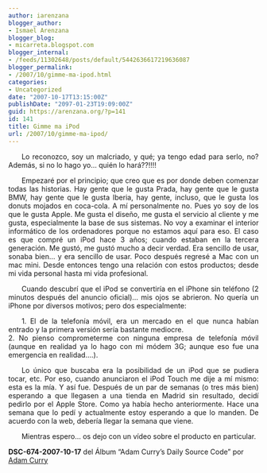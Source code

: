 ```yaml
---
author: iarenzana
blogger_author:
- Ismael Arenzana
blogger_blog:
- micarreta.blogspot.com
blogger_internal:
- /feeds/11302648/posts/default/5442636617219636087
blogger_permalink:
- /2007/10/gimme-ma-ipod.html
categories:
- Uncategorized
date: "2007-10-17T13:15:00Z"
publishDate: "2097-01-23T19:09:00Z"
guid: https://arenzana.org/?p=141
id: 141
title: Gimme ma iPod
url: /2007/10/gimme-ma-ipod/
---
```

<p style="text-align:justify;text-indent:20pt;">
  Lo reconozco, soy un malcriado, y qué; ya tengo edad para serlo, no? Además, si no lo hago yo&#8230; quién lo hará??!!!!
</p>

<p style="text-align:justify;text-indent:20pt;">
  Empezaré por el principio; que creo que es por donde deben comenzar todas las historias. Hay gente que le gusta Prada, hay gente que le gusta BMW, hay gente que le gusta Iberia, hay gente, incluso, que le gusta los donuts mojados en coca-cola. A mí personalmente no. Pues yo soy de los que le gusta Apple. Me gusta el diseño, me gusta el servicio al cliente y me gusta, especialmente la base de sus sistemas. No voy a examinar el interior informático de los ordenadores porque no estamos aquí para eso. El caso es que compré un iPod hace 3 años; cuando estaban en la tercera generación. Me gustó, me gustó mucho a decir verdad. Era sencillo de usar, sonaba bien&#8230; y era sencillo de usar. Poco después regresé a Mac con un mac mini. Desde entonces tengo una relación con estos productos; desde mi vida personal hasta mi vida profesional.
</p>

<p style="text-align:justify;text-indent:20pt;">
  Cuando descubrí que el iPod se convertiría en el iPhone sin teléfono (2 minutos después del anuncio oficial)&#8230; mis ojos se abrieron. No quería un iPhone por diversos motivos; pero dos especialmente:
</p>

<p style="text-align:justify;text-indent:20pt;">
  1. El de la telefonía móvil, era un mercado en el que nunca habían entrado y la primera versión sería bastante mediocre.<br /> 2. No pienso comprometerme con ninguna empresa de telefonía móvil (aunque en realidad ya lo hago con mi módem 3G; aunque eso fue una emergencia en realidad&#8230;.).
</p>

<p style="text-align:justify;text-indent:20pt;">
  Lo único que buscaba era la posibilidad de un iPod que se pudiera tocar, etc. Por eso, cuando anunciaron el iPod Touch me dije a mí mismo: esta es la mía. Y así fue. Después de un par de semanas (o tres más bien) esperando a que llegasen a una tienda en Madrid sin resultado, decidí pedirlo por el Apple Store. Como ya había hecho anteriormente. Hace una semana que lo pedí y actualmente estoy esperando a que lo manden. De acuerdo con la web, debería llegar la semana que viene.
</p>

<p style="text-align:justify;text-indent:20pt;">
  Mientras espero&#8230; os dejo con un vídeo sobre el producto en particular.
</p>

<p style="text-align:center;">
</p>

<p style="text-align:center;">
  <p>
    <strong>DSC-674-2007-10-17</strong> del Álbum &#8220;Adam Curry&#8217;s Daily Source Code&#8221; por <a href="http://www.google.com/search?q=%22Adam%20Curry%22">Adam Curry</a>
  </p>
